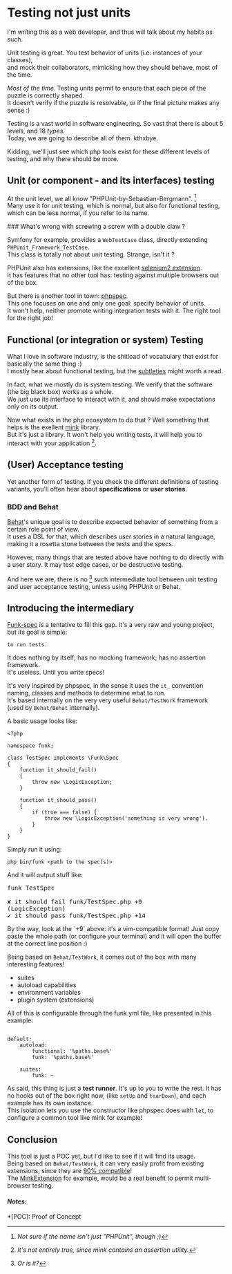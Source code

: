# Testing not just units


<div markdown="1" class="edit">
I'm writing this as a web developer, and thus will talk about my habits as such.
</div>

Unit testing is great. You test behavior of units (i.e: instances of your classes),  
and mock their collaborators, mimicking how they should behave, most of the time.

*Most of the time*. Testing units permit to ensure that each piece of the puzzle is correctly shaped.  
It doesn't verify if the puzzle is resolvable, or if the final picture makes any sense :)

Testing is a vast world in software engineering. So vast that there is about 5 *levels*, and 18 *types*.  
Today, we are going to describe all of them. kthxbye.

Kidding, we'll just see which php tools exist for these different levels of testing, and why there should be more.

## Unit (or component - and its interfaces) testing

At the unit level, we all know "PHPUnit-by-Sebastian-Bergmann". [^1]  
Many use it for unit testing, which is normal, but also for functional testing, which can be less normal, if you refer to its name.  

<div markdown="1" class="divergence">
### What's wrong with screwing a screw with a double claw ?

Symfony for example, provides a `WebTestCase` class, directly extending `PHPUnit_Framework_TestCase`.  
This class is totally not about unit testing. Strange, isn't it ?

PHPUnit also has extensions, like the excellent [selenium2 extension](http://phpunit.de/manual/4.1/en/selenium.html).  
It has features that no other tool has: testing against multiple browsers out of the box.
</div>

But there is another tool in town: [phpspec](phpspec.net).  
This one focuses on one and only one goal: specify behavior of units.  
It won't help, neither promote writing integration tests with it. The right tool for the right job! 


## Functional (or integration or system) Testing

What I love in software industry, is the shitload of vocabulary that exist for basically the same thing :)  
I mostly hear about functional testing, but the [subtleties](http://en.wikipedia.org/wiki/Software_testing#Functional_vs_non-functional_testing) might worth a read.

In fact, what we mostly do is system testing. We verify that the software (the big black box) works as a whole.  
We just use its interface to interact with it, and should make expectations only on its output.

Now what exists in the php ecosystem to do that ? Well something that helps is the exellent [mink](http://mink.behat.org) library.  
But it's just a library. It won't help you writing tests, it will help you to interact with your application [^2].

## (User) Acceptance testing

Yet another form of testing. If you check the different definitions of testing variants, you'll often hear about **specifications** or **user stories**.

### BDD and Behat

[Behat](http://behat.org)'s unique goal is to describe expected behavior of something from a certain role point of view.  
It uses a DSL for that, which describes user stories in a natural language, making it a rosetta stone between the tests and the specs.

However, many things that are tested above have nothing to do directly with a user story. It may test edge cases, or be destructive testing.

And here we are, there is no [^3] such intermediate tool between unit testing and user acceptance testing, unless using PHPUnit or Behat.

## Introducing the intermediary

[Funk-spec](https://github.com/docteurklein/funk-spec) is a tentative to fill this gap. It's a very raw and young project, but its goal is simple:

    to run tests.

It does nothing by itself; has no mocking framework; has no assertion framework.  
It's useless. Until you write specs!

It's very inspired by phpspec, in the sense it uses the `it_` convention naming, classes and methods to determine what to run.  
It's based internally on the very very useful `Behat/TestWork` framework (used by `Behat/Behat` internally).

A basic usage looks like:

```
<?php

namespace funk;

class TestSpec implements \Funk\Spec
{
    function it_should_fail()
    {
        throw new \LogicException;
    }

    function it_should_pass()
    {
        if (true === false) {
            throw new \LogicException('something is very wrong').
        }
    }
}
```

Simply run it using:

    php bin/funk <path to the spec(s)>

And it will output stuff like:

<pre>
<span class="f3">funk TestSpec</span>

<span class="f1">✘ it should fail</span> <span class="f6">funk/TestSpec.php</span> <span class="f3">+9</span>
(LogicException)
<span class="f2">✔ it should pass</span> <span class="f6">funk/TestSpec.php</span> <span class="f3">+14</span>
</pre>


<div markdown="1" class="divergence">
By the way, look at the `+9` above: it's a vim-compatible format!  
Just copy paste the whole path (or configure your terminal) and it will open the buffer at the correct line position :)
</div>

Being based on `Behat/TestWork`, it comes out of the box with many interesting features!

  * suites
  * autoload capabilities
  * environment variables
  * plugin system (extensions)

All of this is configurable through the funk.yml file, like presented in this example:

```

default:
    autoload:
        functional: '%paths.base%'
        funk: '%paths.base%'

    suites:
        funk: ~

```


As said, this thing is just a **test runner**. It's up to you to write the rest.
It has no hooks out of the box right now, (like `setUp` and `tearDown`), and each example has its own instance.  
This isolation lets you use the constructor like phpspec does with `let`, to configure a common tool like mink for example!

## Conclusion

This tool is just a POC yet, but I'd like to see if it will find its usage.  
Being based on `Behat/TestWork`, it can very easily profit from existing extensions, since they are [90% compatible](https://github.com/Behat/MinkExtension/pull/130)!  
The [MinkExtension](https://github.com/Behat/MinkExtension) for example, would be a real benefit to permit multi-browser testing.

#### *Notes*:
[^1]: *Not sure if the name isn't just "PHPUnit", though ;)*
[^2]: *It's not entirely true, since mink contains an assertion utility.*
[^3]: *Or is it?*


*[POC]: Proof of Concept
